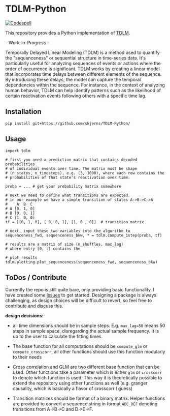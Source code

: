 # TDLM-Python

[![Codespell](https://github.com/skjerns/TDLM-Python/actions/workflows/codespell.yml/badge.svg)](https://github.com/skjerns/TDLM-Python/actions/workflows/codespell.yml)

This repository provides a Python implementation of [TDLM](https://github.com/YunzheLiu/TDLM).

   \- Work-in-Progress -

Temporally Delayed Linear Modeling (TDLM) is a method used to quantify the "sequenceness" or sequential structure in time-series data. It's particularly useful for analyzing sequences of events or actions where the order of occurrence is significant. TDLM works by creating a linear model that incorporates time delays between different elements of the sequence. By introducing these delays, the model can capture the temporal dependencies within the sequence. For instance, in the context of analyzing human behavior, TDLM can help identify patterns such as the likelihood of certain reactivation events following others with a specific time lag.

## Installation

`pip install git+https://github.com/skjerns/TDLM-Python/`

## Usage

```
import tdlm

# first you need a prediction matrix that contains decoded probabilities
# of individual events over time. The matrix must be shape
# (n_states, n_timesteps), e.g. (3, 1000), where each row contains the
# probabilities of that state's reactivation over time.

proba = ... # get your probability matrix somewhere

# next we need to define what transitions are expected.
# in our example we have a simple transition of states A->B->C->A
#    A  B  C
# A [0, 1, 0]
# B [0, 0, 1]
# C [1, 0, 0]
tf = [[0, 1, 0], [ 0, 0, 1], [1, 0 , 0]]  # transition matrix

# next, input these two variables into the algorithm to 
sequenceness_fwd, sequenceness_bkw, * = tdlm.compute_1step(proba, tf)

# results are a matrix of size (n_shuffles, max_lag)
# where entry [0, :] contains the 

# plot results
tdlm.plotting.plot_sequenceness(sequenceness_fwd, sequenceness_bkw)
```

## ToDos / Contribute

Currently the repo is still quite bare, only providing basic functionality. I have created some [Issues](https://github.com/skjerns/TDLM-Python/issues) to get started. Designing a package is always challenging, as design choices will be difficult to revert, so feel free to contribute and discuss this.

**design decisions:**

* all time dimensions should be in sample steps. E.g. `max_lag=50` means 50 steps in sample space, disregarding the actual sample frequency. It is up to the user to calculate the fitting times.

* The base function for all computations should be `compute_glm` or `compute_crosscorr`, all other functions should use this function modularly to their needs

* Cross correlation and GLM are two different base function that can be used. Other functions take a parameter which is either `glm` or `crosscorr` to denote which function is used. This way it is theoretically possible to extend the repository using other functions as well (e.g. granger causality, which is basically a flavor of crosscorr I guess)

* Transition matrices should be format of a binary matrix. Helper functions are provided to convert a sequence string in format `ABC_DEF` denoting transitions from A->B->C and D->E->F.
